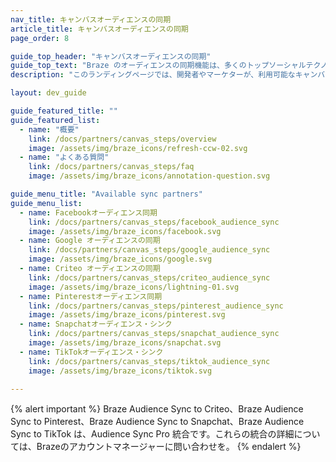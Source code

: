 ```yaml
---
nav_title: キャンバスオーディエンスの同期
article_title: キャンバスオーディエンスの同期
page_order: 8

guide_top_header: "キャンバスオーディエンスの同期"
guide_top_text: "Braze のオーディエンスの同期機能は、多くのトップソーシャルテクノロジーおよび広告テクノロジーにキャンペーンのリーチを拡大するのに役立ちます。このランディングページでは、開発者やマーケターが、利用可能なキャンバス同期パートナーに関するリソースを見つけることができます。"
description: "このランディングページでは、開発者やマーケターが、利用可能なキャンバス同期パートナーに関するリソースを見つけることができます。"

layout: dev_guide

guide_featured_title: ""
guide_featured_list:
  - name: "概要"
    link: /docs/partners/canvas_steps/overview
    image: /assets/img/braze_icons/refresh-ccw-02.svg
  - name: "よくある質問"
    link: /docs/partners/canvas_steps/faq
    image: /assets/img/braze_icons/annotation-question.svg

guide_menu_title: "Available sync partners"
guide_menu_list:
  - name: Facebookオーディエンス同期
    link: /docs/partners/canvas_steps/facebook_audience_sync
    image: /assets/img/braze_icons/facebook.svg
  - name: Google オーディエンスの同期
    link: /docs/partners/canvas_steps/google_audience_sync
    image: /assets/img/braze_icons/google.svg
  - name: Criteo オーディエンスの同期
    link: /docs/partners/canvas_steps/criteo_audience_sync
    image: /assets/img/braze_icons/lightning-01.svg
  - name: Pinterestオーディエンス同期
    link: /docs/partners/canvas_steps/pinterest_audience_sync
    image: /assets/img/braze_icons/pinterest.svg
  - name: Snapchatオーディエンス・シンク
    link: /docs/partners/canvas_steps/snapchat_audience_sync
    image: /assets/img/braze_icons/snapchat.svg
  - name: TikTokオーディエンス・シンク
    link: /docs/partners/canvas_steps/tiktok_audience_sync
    image: /assets/img/braze_icons/tiktok.svg

---
```


{% alert important %}
Braze Audience Sync to Criteo、Braze Audience Sync to Pinterest、Braze Audience Sync to Snapchat、Braze Audience Sync to TikTok は、Audience Sync Pro 統合です。これらの統合の詳細については、Brazeのアカウントマネージャーに問い合わせを。
{% endalert %}
